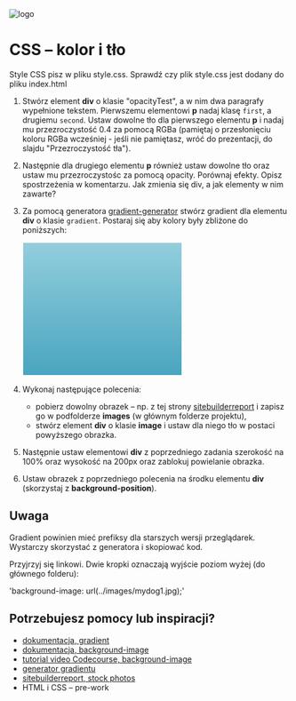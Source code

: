 <img alt="logo" src="http://coderslab.pl/svg/logo-coderslab.svg" width="400">

# CSS &ndash; kolor i tło

Style CSS pisz w pliku style.css. Sprawdź czy plik style.css jest dodany do pliku index.html

1. Stwórz element **div** o klasie "opacityTest", a w nim dwa paragrafy wypełnione tekstem. Pierwszemu elementowi **p** nadaj klasę ```first```, a drugiemu ```second```. Ustaw dowolne tło dla pierwszego elementu **p** i nadaj mu przezroczystość 0.4 za pomocą RGBa (pamiętaj o przesłonięciu koloru RGBa wcześniej -  jeśli nie pamiętasz, wróć do prezentacji, do slajdu "Przezroczystość tła").

2. Następnie dla drugiego elementu **p** również ustaw dowolne tło oraz ustaw mu przezroczystośc za pomocą opacity. Porównaj efekty. Opisz spostrzeżenia w komentarzu. Jak zmienia się div, a jak elementy w nim zawarte?

3. Za pomocą generatora [gradient-generator](http://www.cssmatic.com/gradient-generator) stwórz gradient dla elementu **div** o klasie ```gradient```.
Postaraj się aby kolory były zbliżone do poniższych:

	![Przykładowy gradient](images/gradient.jpg)

4. Wykonaj następujące polecenia:
   * pobierz dowolny obrazek &ndash; np. z tej strony [sitebuilderreport](http://www.sitebuilderreport.com/stock-up) i zapisz go w podfolderze **images** (w głównym folderze projektu),
   * stwórz element **div** o klasie **image** i ustaw dla niego tło w postaci powyższego obrazka.

5. Następnie ustaw elementowi **div** z poprzedniego zadania szerokość na 100% oraz wysokość na 200px oraz zablokuj powielanie obrazka.

6. Ustaw obrazek z poprzedniego polecenia na środku elementu **div** (skorzystaj z **background-position**).

## Uwaga
Gradient powinien mieć prefiksy dla starszych wersji przeglądarek. Wystarczy skorzystać z generatora i skopiować kod.

Przyjrzyj się linkowi. Dwie kropki oznaczają wyjście poziom wyżej (do głównego folderu):

  'background-image: url(../images/mydog1.jpg);'


## Potrzebujesz pomocy lub inspiracji?

* [dokumentacja, gradient](https://developer.mozilla.org/en-US/docs/Web/CSS/linear-gradient)
* [dokumentacja, background-image](https://developer.mozilla.org/pl/docs/Web/CSS/background-image)
* [tutorial video Codecourse, background-image](https://www.youtube.com/watch?v=cUF-q50DPPM)
* [generator gradientu](http://www.cssmatic.com/gradient-generator)
* [sitebuilderreport, stock photos](http://www.sitebuilderreport.com/stock-up)
* HTML i CSS &ndash; pre-work
